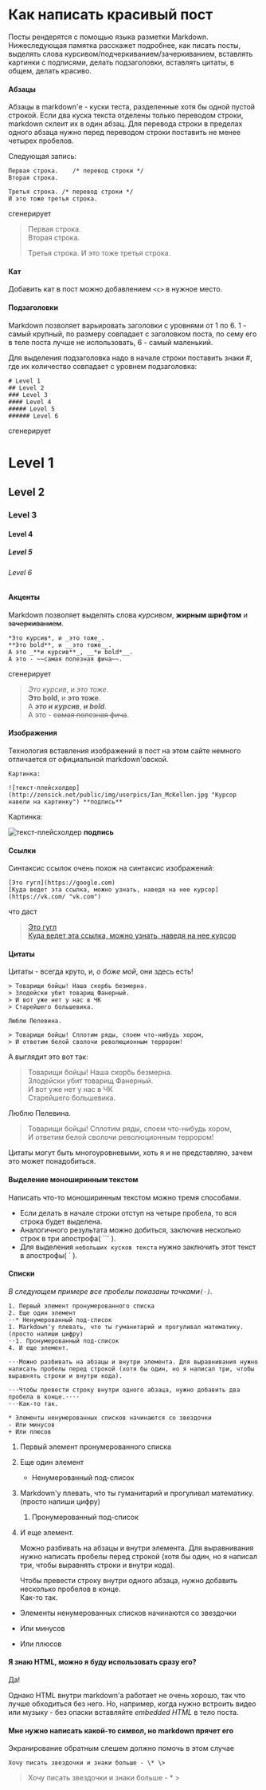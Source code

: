# Как написать красивый пост

Посты рендерятся с помощью языка разметки Markdown. Нижеследующая памятка расскажет подробнее, как писать посты, выделять слова курсивом/подчеркиванием/зачеркиванием, вставлять картинки с подписями, делать подзаголовки, вставлять цитаты, в общем, делать красиво.

<c></c>

#### Абзацы

Абзацы в markdown'е - куски теста, разделенные хотя бы одной пустой строкой. Если два куска текста отделены только переводом строки, markdown склеит их в один абзац. Для перевода строки в пределах одного абзаца нужно перед переводом строки поставить не менее четырех пробелов.

Следующая запись:

    Первая строка.    /* перевод строки */
    Вторая строка.
	
	Третья строка. /* перевод строки */
	И это тоже третья строка.

сгенерирует

>Первая строка.    
>Вторая строка.
>
>Третья строка.
>И это тоже третья строка.

#### Кат

Добавить кат в пост можно добавлением `<c>` в нужное место.

#### Подзаголовки

Markdown позволяет варьировать заголовки с уровнями от 1 по 6. 1 - самый крупный, по размеру совпадает с заголовком поста, по сему его в теле поста лучше не использовать, 6 - самый маленький. 

Для выделения подзаголовка надо в начале строки поставить знаки \#, где их количество совпадает с уровнем подзаголовка:

	# Level 1
    ## Level 2
	### Level 3
	#### Level 4
	##### Level 5
	###### Level 6

сгенерирует

# Level 1
## Level 2
### Level 3
#### Level 4
##### Level 5
###### Level 6

#### Акценты

Markdown позволяет выделять слова *курсивом*, **жирным шрифтом** и ~~зачеркиванием~~.

    *Это курсив*, и _это тоже_.
	**Это bold**, и __это тоже__.
	А это _**и курсив**_, __*и bold*__.
	А это - ~~самая полезная фича~~.

сгенерирует

>*Это курсив*, и _это тоже_.    
>**Это bold**, и __это тоже__.    
>А _**это и курсив**_, __*и bold*__.    
>А это - ~~самая полезная фича~~.    

#### Изображения

Технология вставления изображений в пост на этом сайте немного отличается от официальной markdown'овской. 

	Картинка:
	
    ![текст-плейсхолдер](http://zensick.net/public/img/userpics/Ian_McKellen.jpg "Курсор навели на картинку") **подпись**
	
Картинка:
	
![текст-плейсхолдер](http://zensick.net/public/img/userpics/Ian_McKellen.jpg "Курсор навели на картинку") **подпись**

#### Ссылки

Синтаксис ссылок очень похож на синтаксис изображений:

	[Это гугл](https://google.com)    
	[Куда ведет эта ссылка, можно узнать, наведя на нее курсор](https://vk.com/ "vk.com")    
	
что даст

>[Это гугл](https://google.com)    
>[Куда ведет эта ссылка, можно узнать, наведя на нее курсор]("https://vk.com/ "vk.com")    

#### Цитаты

Цитаты - всегда круто, и, *о боже мой*, они здесь есть!

    > Товарищи бойцы! Наша скорбь безмерна.
	> Злодейски убит товарищ Фанерный.
	> И вот уже нет у нас в ЧК
	> Старейшего большевика.
	
	Люблю Пелевина.
	
	> Товарищи бойцы! Сплотим ряды, споем что-нибудь хором,
	> И ответим белой сволочи революционным террором!

А выглядит это вот так:

> Товарищи бойцы! Наша скорбь безмерна.    
> Злодейски убит товарищ Фанерный.    
> И вот уже нет у нас в ЧК    
> Старейшего большевика.    
	
Люблю Пелевина.
	
> Товарищи бойцы! Сплотим ряды, споем что-нибудь хором,    
> И ответим белой сволочи революционным террором!

Цитаты могут быть многоуровневыми, хоть я и не представляю, зачем это может понадобиться.

#### Выделение моноширинным текстом

Написать что-то моноширинным текстом можно тремя способами. 

* Если делать в начале строки отступ на четыре пробела, то вся строка будет выделена.
* Аналогичного результата можно добиться, заключив несколько строк в три апострофа( \`\`\` ).
* Для выделения `небольших кусков текста` нужно заключить этот текст в апострофы( \` ).

#### Списки

*В следующем примере все пробелы показаны точками`(⋅)`.*

    1. Первый элемент пронумерованного списка
	2. Еще один элемент
	⋅⋅* Ненумерованный под-список 
	1. Markdown'у плевать, что ты гуманитарий и прогуливал математику. (просто напиши цифру)
	⋅⋅1. Пронумерованный под-список
	4. И еще элемент.

	⋅⋅⋅Можно разбивать на абзацы и внутри элемента. Для выравнивания нужно написать пробелы перед строкой (хотя бы один, но я написал три, чтобы выравнять строки и внутри кода).

	⋅⋅⋅Чтобы превести строку внутри одного абзаца, нужно добавить два пробела в конце.⋅⋅⋅⋅
	⋅⋅⋅Как-то так.

	* Элементы ненумерованных списков начинаются со звездочки
	- Или минусов
	+ Или плюсов

1. Первый элемент пронумерованного списка
2. Еще один элемент
   * Ненумерованный под-список 
1. Markdown'у плевать, что ты гуманитарий и прогуливал математику. (просто напиши цифру)
   1. Пронумерованный под-список
4. И еще элемент.

   Можно разбивать на абзацы и внутри элемента. Для выравнивания нужно написать пробелы перед строкой (хотя бы один, но я написал три, чтобы выравнять строки и внутри кода).

   Чтобы превести строку внутри одного абзаца, нужно добавить несколько пробелов в конце.  
   Как-то так.


* Элементы ненумерованных списков начинаются со звездочки
- Или минусов
+ Или плюсов

#### Я знаю HTML, можно я буду использовать сразу его?

Да!

Однако HTML внутри markdown'а работает не очень хорошо, так что лучше обходиться без него. Но, например, когда нужно встроить видео или музыку - без опаски вставляйте *embedded HTML* в тело поста.

#### Мне нужно написать какой-то символ, но markdown прячет его

Экранирование обратным слешем должно помочь в этом случае

    Хочу писать звездочки и знаки больше - \* \>

>Хочу писать звездочки и знаки больше - \* \>